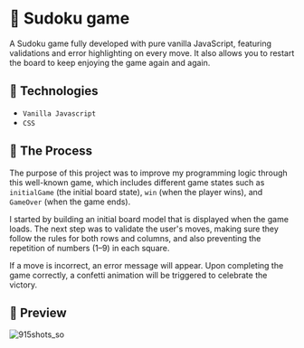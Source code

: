 # 🔢 Sudoku game

A Sudoku game fully developed with pure vanilla JavaScript, featuring validations and error highlighting on every move. It also allows you to restart the board to keep enjoying the game again and again.

## 📝 Technologies

- `Vanilla Javascript`
- `CSS`

## 🧠 The Process

The purpose of this project was to improve my programming logic through this well-known game, which includes different game states such as `initialGame` (the initial board state), `win` (when the player wins), and `GameOver` (when the game ends).

I started by building an initial board model that is displayed when the game loads. The next step was to validate the user's moves, making sure they follow the rules for both rows and columns, and also preventing the repetition of numbers (1–9) in each square.

If a move is incorrect, an error message will appear. Upon completing the game correctly, a confetti animation will be triggered to celebrate the victory.

## 🌆 Preview

![915shots_so](https://github.com/user-attachments/assets/8f2ce872-e401-487e-b12e-f3a1e6762f18)

